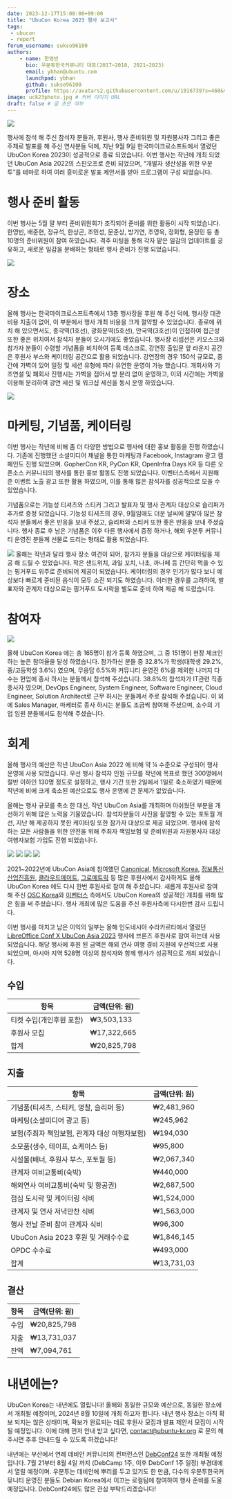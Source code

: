 ```yaml
---
date: 2023-12-17T15:00:00+09:00
title: "UbuCon Korea 2023 행사 보고서"
tags:
 - ubucon
 - report
forum_username: sukso96100
authors:
    - name: 한영빈
      bio: 우분투한국커뮤니티 대표(2017~2018, 2021~2023)
      email: ybhan@ubuntu.com
      launchpad: ybhan
      github: sukso96100
      profile: https://avatars2.githubusercontent.com/u/1916739?s=460&v=4
image: uck23photo.jpg # 커버 이미지 URL
draft: false # 글 초안 여부
---
```


![](./uck23photo.jpg)

행사에 참석 해 주신 참석자 분들과, 후원사, 행사 준비위원 및 자원봉사자 그리고 좋은 주제로 발표를 해 주신 연사분들 덕에, 지난 9월 9일 한국마이크로소프트에서 열렸던 UbuCon Korea 2023이 성공적으로 종료 되었습니다. 이번 행사는 작년에 개최 되었던 UbuCon Asia 2022의 스핀오프로 준비 되었으며, “개발자 생산성을 위한 우분투”를 테마로 하여 여러 흥미로운 발표 제안서를 받아 프로그램이 구성 되었습니다. 

# 행사 준비 활동
이번 행사는 5월 말 부터 준비위원회가 조직되어 준비를 위한 활동이 시작 되었습니다. 한영빈, 배준현, 정규석, 한상곤, 조민성, 문준상, 방기연, 추영욱, 정회형, 윤정민 등 총 10명의 준비위원이 참여 하였습니다. 격주 미팅을 통해 각자 맡은 일감의 업데이트를 공유하고, 새로운 일감을 분배하는 형태로 행사 준비가 진행 되었습니다. 

![](./meeting.png)

# 장소
올해 행사는 한국마이크로스프트측에서 13층 행사장을 후원 해 주신 덕에, 행사장 대관 비용 지출이 없어, 이 부분에서 행사 개최 비용을 크게 절약할 수 있었습니다. 종로에 위치 해 있으면서도, 종각역(1호선), 광화문역(5호선), 안국역(3호선)이 인접하여 접근성 또한 좋은 위치여서 참석자 분들이 오시기에도 좋았습니다. 
행사장 리셉션은 키오스크와 참가자 분들이 수령할 기념품을 비치하여 등록 데스크로, 강연장 출입문 앞 라운지 공간은 후원사 부스와 케이터링 공간으로 활용 되었습니다. 강연장의 경우 150석 규모로, 중간에 가벽이 있어 일정 및 세션 유형에 따라 유연한 운영이 가능 했습니다. 개회사와 기조연설 및 폐회사 진행시는 가벽을 접어서 방 분리 없이 운영하고, 이외 시간에는 가벽을 이용해 분리하여 강연 세션 및 워크샵 세션을 동시 운영 하였습니다.

![](./venue.jpg)

# 마케팅, 기념품, 케이터링
이번 행사는 작년에 비해 좀 더 다양한 방법으로 행사에 대한 홍보 활동을 진행 하였습니다. 기존에 진행했던 소셜미디어 채널을 통한 마케팅과 Facebook, Instagram 광고 캠페인도 진행 되었으며. GopherCon KR, PyCon KR, OpenInfra Days KR 등 다른 오픈소스 커뮤니티의 행사를 통한 홍보 활동도 진행 되었습니다. 이벤터스측에서 지원해 준 이벤트 노출 광고 또한 활용 하였으며, 이를 통해 많은 참석자를 성공적으로 모을 수 있었습니다.

기념품으로는 기능성 티셔츠와 스티커 그리고 발표자 및 행사 관계자 대상으로 슬리퍼가 추가로 증정 되었습니다. 기능성 티셔츠의 경우, 9월임에도 더운 날씨에 알맞아 많은 참석자 분들께서 좋은 반응을 보내 주셨고, 슬리퍼와 스티커 또한 좋은 반응을 보내 주셨습니다. 행사 종료 후 남은 기념품은 이후 다른 행사에서 증정 하거나, 해외 우분투 커뮤니티 운영진 분들께 선물로 드리는 형태로 활용 되었습니다.

![](./catering.jpg)
올해는 작년과 달리 행사 장소 여견이 되어, 참가자 분들을 대상으로 케이터링을 제공 해 드릴 수 있었습니다. 작은 샌드위치, 과일 꼬치, 나초, 까나페 등 간단히 먹을 수 있는 핑거푸드 위주로 준비되어 제공이 되었습니다. 케이터링의 경우 인기가 많다 보니 예상보다 빠르게 준비된 음식이 모두 소진 되기도 하였습니다. 이러한 경우를 고려하여, 발표자와 관계자 대상으로는 핑거푸드 도시락을 별도로 준비 하여 제공 해 드렸습니다. 


# 참여자
![](./attendee-stat.png)

올해 UbuCon Korea 에는 총 165명이 참가 등록 하였으며, 그 중 151명이 현장 체크인 하는 높은 참여율을 달성 하였습니다. 참가하신 분들 중 32.8%가 학생(대학생 29.2%, 중/고등학생 3.6%) 였으며, 무응답 6.5%와 커뮤니티 운영진 6%를 제외한 나머지 다수는 현업에 종사 하시는 분들께서 참석해 주셨습니다. 38.8%의 참석자가 IT관련 직종 종사자 였으며, DevOps Engineer, System Engineer, Software Engineer, Cloud Engineer, Solution Architect로 근무 하시는 분들께서 주로 참석해 주셨습니다. 이 외에 Sales Manager, 마케터로 종사 하시는 분들도 조금씩 참여해 주셨으며, 소수의 기업 임원 분들께서도 참석해 주셨습니다.

# 회계
올해 행사의 예산은 작년 UbuCon Asia 2022 에 비해 약 ¼ 수준으로 구성되어 행사 운영에 사용 되었습니다. 우선 행사 참석자 인원 규모를 작년에 목표로 했던 300명에서 절반 이하인 130명 정도로 설정하고, 행사 기간 또한 2일에서 1일로 축소하였기 때문에 작년에 비에 크게 축소된 예산으로도 행사 운영에 큰 문제가 없었습니다.

올해는 행사 규모를 축소 한 대신, 작년 UbuCon Asia를 개최하며 아쉬웠던 부분을 개선하기 위해 많은 노력을 기울였습니다. 참석자분들이 사진을 촬영할 수 있는 포토월 개선, 지난 해 제공하지 못한 케이터링 또한 참가자 대상으로 제공 되었으며. 행사에 참석하는 모든 사람들을 위한 안전을 위해 주최자 책임보험 및 준비위원과 자원봉사자 대상 여행자보험 가입도 진행 되었습니다.  

![](./photowall.jpg)
![](./canonicalbooth.JPG)
![](./osckoreabooth.JPG)
![](./cloudmtbooth.JPG)

2021~2022년에 UbuCon Asia에 참여했던 [Canonical](https://ubuntu.com/), [Microsoft Korea](https://azure.microsoft.com/ko-kr/solutions/linux-on-azure/ubuntu/), [정보통신산업진흥원](https://oss.kr), [클라우드메이트](https://cloudmt.co.kr/), [그로메트릭](http://www.grometric.kr/) 등 많은 후원사에서 감사하게도 올해 UbuCon Korea 에도 다시 한번 후원사로 참여 해 주셨습니다. 새롭게 후원사로 참여 해 주신 [OSC Korea](https://www.osckorea.com/)와 [이벤터스](https://event-us.kr/) 측에서도 UbuCon Korea의 성공적인 개최를 위해 많은 힘을 써 주셨습니다. 행사 개최에 많은 도움을 주신 후원사측에 다시한번 감사 드립니다.

이번 행사를 마치고 남은 이익의 일부는 올해 인도네시아 수라카르타에서 열렸던 [LibreOffice Conf X UbuCon Asia 2023](https://louca.id/) 행사에 브론즈 후원사로 참여 하는데 사용 되었습니다. 해당 행사에 후원 된 금액은 해외 연사 여행 경비 지원에 우선적으로 사용 되었으며, 아시아 지역 528명 이상의 참석자와 함께 행사가 성공적으로 개최 되었습니다. 

## 수입

| 항목 | 금액(단위: 원) |
| --- | --- |
| 티켓 수입(개인후원 포함) | ₩3,503,133 |
| 후원사 모집 | ₩17,322,665 |
| 합계 | ₩20,825,798 |

## 지출

| 항목 | 금액(단위: 원) |
| --- | --- |
| 기념품(티셔츠, 스티커, 명찰, 슬리퍼 등) | ₩2,481,960 |
| 마케팅(소셜미디어 광고 등) | ₩245,962 |
| 보험(주최자 책임보험, 관계자 대상 여행자보험) | ₩194,030 |
| 소모품(생수, 테이프, 쇼케이스 등) | ₩95,800 |
| 시설물(배너, 후원사 부스, 포토월 등) | ₩2,067,340 |
| 관계자 여비교통비(숙박) | ₩440,000 |
| 해외연사 여비교통비(숙박 및 항공권) | ₩2,687,500 |
| 점심 도시락 및 케이터링 식비 | ₩1,524,000 |
| 관계자 및 연사 저녁만찬 식비 | ₩1,563,000 |
| 행사 전날 준비 참여 관계자 식비 | ₩96,300 |
| UbuCon Asia 2023 후원 및 거래수수료 | ₩1,846,145 |
| OPDC 수수료 | ₩493,000 |
| 합계 | ₩13,731,03 |

 
## 결산

| 항목 | 금액(단위: 원) |
| --- | --- |
| 수입 | ₩20,825,798 |
| 지출 | ₩13,731,037 |
| 잔액 | ₩7,094,761 |


# 내년에는?
UbuCon Korea는 내년에도 열립니다! 올해와 동일한 규모와 예산으로, 동일한 장소에서 개최될 예정이며, 2024년 8월 10일에 개최 하고자 합니다. 내년 행사 장소는 아직 확보 되지는 않은 상태이며, 확보가 완료되는 데로 후원사 모집과 발표 제안서 모집이 시작 될 예정입니다. 이에 대해 먼저 안내 받고 싶다면, contact@ubuntu-kr.org 로 문의 해 주시면 추후 안내드릴 수 있도록 하겠습니다!

내년에는 부산에서 연례 데비안 커뮤니티의 컨퍼런스인 [DebConf24](https://wiki.debian.org/DebConf/24) 또한 개최될 예정입니다. 7월 21부터 8월 4일 까지 (DebCamp 1주, 이후 DebConf 1주 일정) 부경대에서 열릴 예정이며. 우분투는 데비안에 뿌리를 두고 있기도 한 만큼, 다수의 우분투한국커뮤니티 운영진 분들도 Debian Korea에서 이끄는 로컬팀에 참여하여 행사 준비를 도울 예정입니다. DebConf24에도 많은 관심 부탁드리겠습니다!

